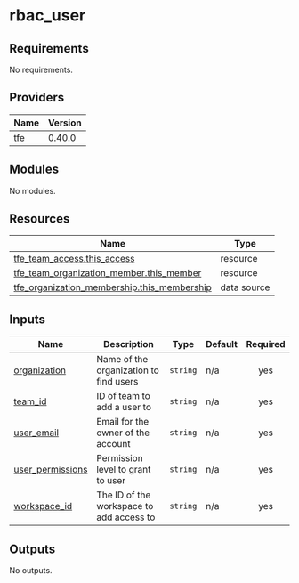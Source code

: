 # rbac_user

<!-- BEGINNING OF PRE-COMMIT-TERRAFORM DOCS HOOK -->
## Requirements

No requirements.

## Providers

| Name | Version |
|------|---------|
| <a name="provider_tfe"></a> [tfe](#provider\_tfe) | 0.40.0 |

## Modules

No modules.

## Resources

| Name | Type |
|------|------|
| [tfe_team_access.this_access](https://registry.terraform.io/providers/hashicorp/tfe/latest/docs/resources/team_access) | resource |
| [tfe_team_organization_member.this_member](https://registry.terraform.io/providers/hashicorp/tfe/latest/docs/resources/team_organization_member) | resource |
| [tfe_organization_membership.this_membership](https://registry.terraform.io/providers/hashicorp/tfe/latest/docs/data-sources/organization_membership) | data source |

## Inputs

| Name | Description | Type | Default | Required |
|------|-------------|------|---------|:--------:|
| <a name="input_organization"></a> [organization](#input\_organization) | Name of the organization to find users | `string` | n/a | yes |
| <a name="input_team_id"></a> [team\_id](#input\_team\_id) | ID of team to add a user to | `string` | n/a | yes |
| <a name="input_user_email"></a> [user\_email](#input\_user\_email) | Email for the owner of the account | `string` | n/a | yes |
| <a name="input_user_permissions"></a> [user\_permissions](#input\_user\_permissions) | Permission level to grant to user | `string` | n/a | yes |
| <a name="input_workspace_id"></a> [workspace\_id](#input\_workspace\_id) | The ID of the workspace to add access to | `string` | n/a | yes |

## Outputs

No outputs.
<!-- END OF PRE-COMMIT-TERRAFORM DOCS HOOK -->
